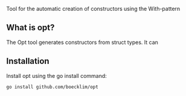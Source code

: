 Tool for the automatic creation of constructors using the With-pattern

## What is opt?

The Opt tool generates constructors from struct types. It can 

## Installation

Install opt using the go install command:

```bash
go install github.com/boecklim/opt
```
